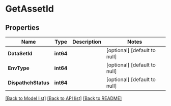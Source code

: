 # GetAssetId

## Properties
Name | Type | Description | Notes
------------ | ------------- | ------------- | -------------
**DataSetId** | **int64** |  | [optional] [default to null]
**EnvType** | **int64** |  | [optional] [default to null]
**DispathchStatus** | **int64** |  | [optional] [default to null]

[[Back to Model list]](../README.md#documentation-for-models) [[Back to API list]](../README.md#documentation-for-api-endpoints) [[Back to README]](../README.md)


